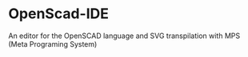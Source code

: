 # OpenScad-IDE
An editor for the OpenSCAD language and SVG transpilation with MPS (Meta Programing System)

